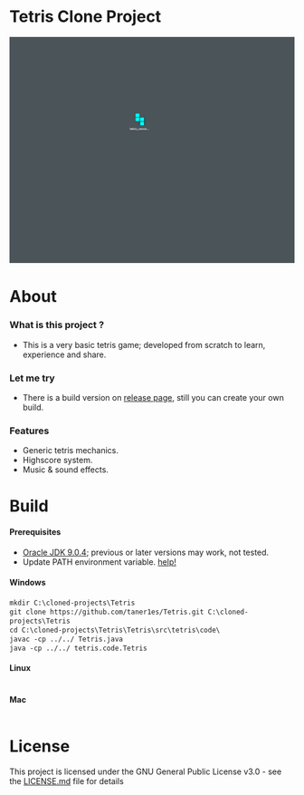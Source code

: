 ﻿# Tetris Clone Project

![Playshot](playshot.gif)

# About

### What is this project ?
* This is a very basic tetris game; developed from scratch to learn, experience and share.

### Let me try
* There is a build version on [release page](https://github.com/taner1es/Tetris/releases), still you can create your own build.

### Features
* Generic tetris mechanics.
* Highscore system.
* Music & sound effects.
  
# Build
#### Prerequisites

* [Oracle JDK 9.0.4](https://www.oracle.com/java/technologies/javase/javase9-archive-downloads.html#license-lightbox); previous or later versions may work, not tested.
* Update PATH environment variable. [help!](https://docs.oracle.com/javase/8/docs/technotes/guides/install/windows_jdk_install.html#BABGDJFH)

#### Windows

```
mkdir C:\cloned-projects\Tetris
git clone https://github.com/taner1es/Tetris.git C:\cloned-projects\Tetris
cd C:\cloned-projects\Tetris\Tetris\src\tetris\code\
javac -cp ../../ Tetris.java
java -cp ../../ tetris.code.Tetris 
```

#### Linux
```
```

#### Mac
```
```

# License

This project is licensed under the GNU General Public License v3.0 - see the [LICENSE.md](LICENSE) file for details
